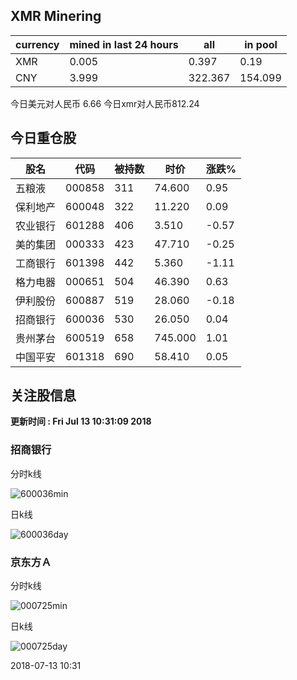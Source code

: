 ## XMR Minering

|currency|mined in last 24 hours|all|in pool|
|---|---|---|---|
|XMR|0.005|0.397|0.19|
|CNY|3.999|322.367|154.099|

今日美元对人民币 6.66	今日xmr对人民币812.24


## 今日重仓股 

|股名|代码|被持数|时价|涨跌%|
|---|---|---|---|---|
|五粮液|000858|311|74.600|0.95|
|保利地产|600048|322|11.220|0.09|
|农业银行|601288|406|3.510|-0.57|
|美的集团|000333|423|47.710|-0.25|
|工商银行|601398|442|5.360|-1.11|
|格力电器|000651|504|46.390|0.63|
|伊利股份|600887|519|28.060|-0.18|
|招商银行|600036|530|26.050|0.04|
|贵州茅台|600519|658|745.000|1.01|
|中国平安|601318|690|58.410|0.05|

## 关注股信息
**更新时间 : Fri Jul 13 10:31:09 2018**
### 招商银行 
分时k线

![600036min](http://image.sinajs.cn/newchart/min/n/sh600036.gif)

日k线

![600036day](http://image.sinajs.cn/newchart/daily/n/sh600036.gif)

### 京东方Ａ 
分时k线

![000725min](http://image.sinajs.cn/newchart/min/n/sz000725.gif)

日k线

![000725day](http://image.sinajs.cn/newchart/daily/n/sz000725.gif)

2018-07-13 10:31